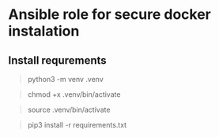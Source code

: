 # Ansible role for secure docker instalation

## Install requrements 

> python3 -m venv .venv

> chmod +x .venv/bin/activate

> source .venv/bin/activate

> pip3 install -r requirements.txt

